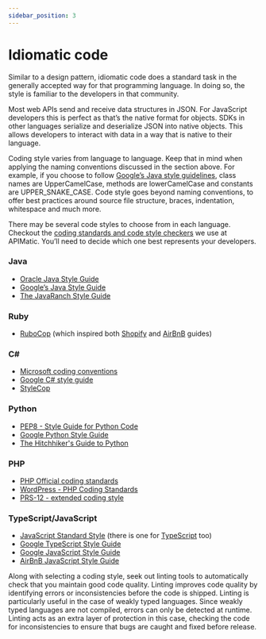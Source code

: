 ```yaml
---
sidebar_position: 3
---
```


# Idiomatic code
Similar to a design pattern, idiomatic code does a standard task in the generally accepted way for that programming language. In doing so, the style is familiar to the developers in that community.

Most web APIs send and receive data structures in JSON. For JavaScript developers this is perfect as that’s the native format for objects. SDKs in other languages serialize and deserialize JSON into native objects. This allows developers to interact with data in a way that is native to their language.

Coding style varies from language to language. Keep that in mind when applying the naming conventions discussed in the section above. For example, if you choose to follow [Google’s Java style guidelines](https://google.github.io/styleguide/javaguide.html#s5.2.2-class-names), class names are UpperCamelCase, methods are lowerCamelCase and constants are UPPER_SNAKE_CASE. Code style goes beyond naming conventions, to offer best practices around source file structure, braces, indentation, whitespace and much more.

There may be several code styles to choose from in each language. Checkout the [coding standards and code style checkers](https://docs.apimatic.io/generate-sdks/sdk-coding-standards/) we use at APIMatic. You’ll need to decide which one best represents your developers.

### Java
* [Oracle Java Style Guide](https://www.oracle.com/technetwork/java/codeconvtoc-136057.html)
* [Google’s Java Style Guide](https://google.github.io/styleguide/javaguide.html)
* [The JavaRanch Style Guide](https://javaranch.com/style.jsp)

### Ruby
* [RuboCop](https://github.com/rubocop/ruby-style-guide) (which inspired both [Shopify](https://ruby-style-guide.shopify.dev/) and [AirBnB](https://airbnb.io/projects/ruby/) guides) 

### C#
* [Microsoft coding conventions](https://learn.microsoft.com/en-us/dotnet/csharp/fundamentals/coding-style/coding-conventions)
* [Google C# style guide](https://google.github.io/styleguide/csharp-style.html)
* [StyleCop](https://documentation.help/StyleCop/StyleCop%20Rules.html)

### Python
* [PEP8 - Style Guide for Python Code](https://peps.python.org/pep-0008/)
* [Google Python Style Guide](https://google.github.io/styleguide/pyguide.html)
* [The Hitchhiker's Guide to Python](https://docs.python-guide.org/writing/style/) 

### PHP
* [PHP Official coding standards](https://raw.githubusercontent.com/php/php-src/master/CODING_STANDARDS.md)
* [WordPress - PHP Coding Standards](https://developer.wordpress.org/coding-standards/wordpress-coding-standards/php/)
* [PRS-12 - extended coding style](https://www.php-fig.org/psr/psr-12/)

### TypeScript/JavaScript
* [JavaScript Standard Style](https://standardjs.com/) (there is one for [TypeScript](https://www.npmjs.com/package/ts-standard) too)
* [Google TypeScript Style Guide](https://google.github.io/styleguide/tsguide.html)
* [Google JavaScript Style Guide](https://google.github.io/styleguide/jsguide.html)
* [AirBnB JavaScript Style Guide](https://github.com/airbnb/javascript)

Along with selecting a coding style, seek out linting tools to automatically check that you maintain good code quality. Linting improves code quality by identifying errors or inconsistencies before the code is shipped. Linting is particularly useful in the case of weakly typed languages. Since weakly typed languages are not compiled, errors can only be detected at runtime. Linting acts as an extra layer of protection in this case, checking the code for inconsistencies to ensure that bugs are caught and fixed before release.
